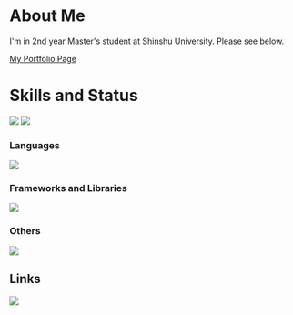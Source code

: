 # About Me

I'm in 2nd year Master's student at Shinshu University. Please see below.

[My Portfolio Page](https://cyndaquil1999.github.io/)

# Skills and Status

<div style='margin-bottom: 20px'>
    <img src='https://github-readme-stats.vercel.app/api?username=Cyndaquil1999' />
    <img src='https://github-readme-stats.vercel.app/api/top-langs/?username=Cyndaquil1999&layout=compact' />
</div>

<h3>Languages</h3>
<img src='https://skillicons.dev/icons?i=html,css,js,ts,py,go,mysql,r,c' />

<h3>Frameworks and Libraries</h3>
<img src='https://skillicons.dev/icons?i=deno,graphql,nestjs,nodejs,express,nextjs,prisma,tailwind,react,apollo,django,' />

<h3>Others</h3>
<img src='https://skillicons.dev/icons?i=docker,github,gitlab,linux,ubuntu,windows,raspberrypi,vscode' />

## Links
[<img src='https://skillicons.dev/icons?i=twitter' />](https://twitter.com/cyndaquil1729)
